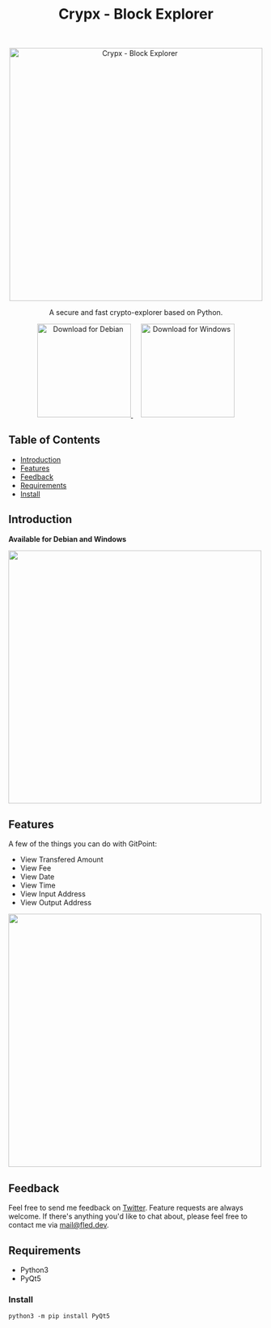 <h1 align="center"> Crypx - Block Explorer </h1> <br>
<p align="center">
  <a href="https://fled.dev/crypx/">
    <img alt="Crypx - Block Explorer" title="Crypx - Block Explorer" src="https://file.fled.dev/crypx/banner.svg" width="500">
  </a>
</p>

<p align="center">
  A secure and fast crypto-explorer based on Python.
</p>

<p align="center">
  <a href="https://fled.dev/crypx/download/latest.deb">
    <img alt="Download for Debian" title="Debian" src="https://file.fled.dev/illustrations/download-deb.svg" width="185">
  </a>
  &nbsp;&nbsp;&nbsp;
  <a href="https://file.fled.dev/apps/crypx/crypx-2022.8.1-a.exe">
    <img alt="Download for Windows" title="Windows" src="https://file.fled.dev/illustrations/download-exe.svg" width="185">
  </a>
</p>

<!-- START doctoc generated TOC please keep comment here to allow auto update -->
<!-- DON'T EDIT THIS SECTION, INSTEAD RE-RUN doctoc TO UPDATE -->
## Table of Contents

- [Introduction](#introduction)
- [Features](#features)
- [Feedback](#feedback)
- [Requirements](#requirements)
- [Install](#install)

<!-- END doctoc generated TOC please keep comment here to allow auto update -->

## Introduction
**Available for Debian and Windows**

<p align="left">
  <img src="https://file.fled.dev/crypx/crypx.svg" width=500>
</p>

## Features

A few of the things you can do with GitPoint:

* View Transfered Amount
* View Fee
* View Date
* View Time
* View Input Address
* View Output Address

<p align="left">
  <img src = "https://file.fled.dev/crypx/crypx-working.svg" width=500>
</p>

## Feedback
Feel free to send me feedback on [Twitter](https://twitter.com/fledpaul). Feature requests are always welcome. If there's anything you'd like to chat about, please feel free to contact me via [mail@fled.dev](mail@fled.dev).

## Requirements
- Python3
- PyQt5

### Install
`python3 -m pip install PyQt5`
